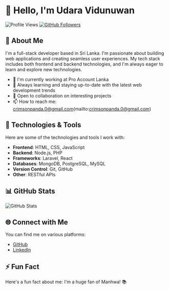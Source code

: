 # 👋 Hello, I'm Udara Vidunuwan

![Profile Views](https://komarev.com/ghpvc/?username=your-username)
[![GitHub Followers](https://img.shields.io/github/followers/your-username?label=Followers)]([https://github.com/your-username](https://github.com/udaravidunuwan))

## 🚀 About Me

I'm a full-stack developer based in Sri Lanka. I'm passionate about building web applications and creating seamless user experiences. My tech stack includes both frontend and backend technologies, and I'm always eager to learn and explore new technologies.

- 💼 I'm currently working at Pro Account Lanka
- 🌱 Always learning and staying up-to-date with the latest web development trends
- 🤝 Open to collaboration on interesting projects
- 📫 How to reach me: crimsonpanda.0@gmail.com(mailto:crimsonpanda.0@gmail.com)

## 🔧 Technologies & Tools

Here are some of the technologies and tools I work with:

- **Frontend**: HTML, CSS, JavaScript
- **Backend**: Node.js, PHP
- **Frameworks**: Laravel, React
- **Databases**: MongoDB, PostgreSQL, MySQL
- **Version Control**: Git, GitHub
- **Other**: RESTful APIs

## 📊 GitHub Stats

![GitHub Stats](https://github-readme-stats.vercel.app/api?username=udaravidunuwan&show_icons=true&count_private=true&hide=stars&theme=dark)

## 🌐 Connect with Me

You can find me on various platforms:

- [GitHub](https://github.com/your-username)
- [LinkedIn]([https://linkedin.com/in/your-linkedin](https://www.linkedin.com/in/udara-vidunuwan-431493210/))
<!-- [Portfolio Website](https://your-portfolio-website.com) 
## 📕 Latest Blog Posts

- [Blog Post 1 Title](https://your-blog-url.com/blog-post-1)
- [Blog Post 2 Title](https://your-blog-url.com/blog-post-2)
-->

## ⚡ Fun Fact

Here's a fun fact about me: I'm a huge fan of Manhwa! 📚


